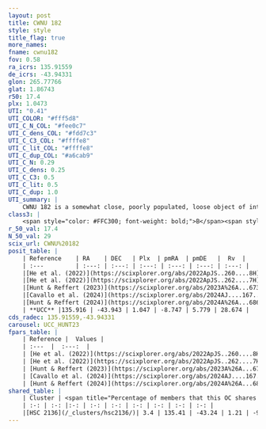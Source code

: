 ```yaml
---
layout: post
title: CWNU 182
style: style
title_flag: true
more_names: 
fname: cwnu182
fov: 0.58
ra_icrs: 135.91559
de_icrs: -43.94331
glon: 265.77766
glat: 1.86743
r50: 17.4
plx: 1.0473
UTI: "0.41"
UTI_COLOR: "#fff5d8"
UTI_C_N_COL: "#fee0c7"
UTI_C_dens_COL: "#fdd7c3"
UTI_C_C3_COL: "#ffffe8"
UTI_C_lit_COL: "#ffffe8"
UTI_C_dup_COL: "#a6cab9"
UTI_C_N: 0.29
UTI_C_dens: 0.25
UTI_C_C3: 0.5
UTI_C_lit: 0.5
UTI_C_dup: 1.0
UTI_summary: |
    CWNU 182 is a somewhat close, poorly populated, loose object of intermediate C3 quality. It was recently reported but it is moderately studied in the literature. This object shares a very small percentage of members with a later reported entry.
class3: |
    <span style="color: #FFC300; font-weight: bold;">B</span><span style="color: #FFC300; font-weight: bold;">B</span>
r_50_val: 17.4
N_50_val: 29
scix_url: CWNU%20182
posit_table: |
    | Reference    | RA    | DEC   | Plx  | pmRA  | pmDE   |  Rv  |
    | :---         | :---: | :---: | :---: | :---: | :---: | :---: |
    |[He et al. (2022)](https://scixplorer.org/abs/2022ApJS..260....8H) | 136.329 | -44.241 | 1.06 | -8.94 | 5.74 | 25.5 |
    |[He et al. (2022)](https://scixplorer.org/abs/2022ApJS..262....7H) | 135.841 | -43.904 | 1.043 | -8.737 | 5.797 | -- |
    |[Hunt & Reffert (2023)](https://scixplorer.org/abs/2023A%26A...673A.114H) | 135.849 | -43.87 | 1.063 | -8.974 | 5.719 | 25.923 |
    |[Cavallo et al. (2024)](https://scixplorer.org/abs/2024AJ....167...12C) | 136.364 | -44.238 | 1.068 | -- | -- | -- |
    |[Hunt & Reffert (2024)](https://scixplorer.org/abs/2024A%26A...686A..42H) | 135.849 | -43.87 | 1.063 | -8.974 | 5.719 | 25.923 |
    | **UCC** |135.916 | -43.943 | 1.047 | -8.747 | 5.779 | 28.674 | 
cds_radec: 135.91559,-43.94331
carousel: UCC_HUNT23
fpars_table: |
    | Reference |  Values |
    | :---  |  :---:  |
    | [He et al. (2022)](https://scixplorer.org/abs/2022ApJS..260....8H) | `AG=0.95, m-M=9.6, logAge=8.9, Z=0.02` |
    | [He et al. (2022)](https://scixplorer.org/abs/2022ApJS..262....7H) | `A0=2.15, logAge=7.55` |
    | [Hunt & Reffert (2023)](https://scixplorer.org/abs/2023A%26A...673A.114H) | `AV50=1.434, diffAV50=2.418, MOD50=9.77, logAge50=8.024` |
    | [Cavallo et al. (2024)](https://scixplorer.org/abs/2024AJ....167...12C) | `AV50=1.6, dMod50=10.06, logAge50=7.87, [Fe/H]50=0.02` |
    | [Hunt & Reffert (2024)](https://scixplorer.org/abs/2024A%26A...686A..42H) | `MassJ=70.3006` |
shared_table: |
    | Cluster | <span title="Percentage of members that this OC shares with the ones listed">%</span>   | RA   | DEC   | Plx   | pmRA  | pmDE  | Rv | UTI |
    | :-: | :-: |:-: | :-: | :-: | :-: | :-: | :-: | :-: |
    |[HSC 2136](/_clusters/hsc2136/)| 3.4 | 135.41 | -43.24 | 1.21 | -9.51 | 5.69 | 15.49 |0.23 |
---
```

